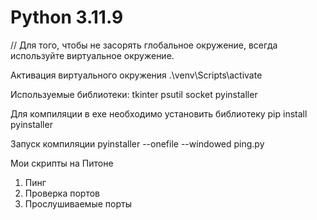 # Python 3.11.9

// Для того, чтобы не засорять глобальное окружение, всегда используйте виртуальное окружение.

Активация виртуального окружения
.\venv\Scripts\activate

Используемые библиотеки:
tkinter
psutil
socket
pyinstaller

Для компиляции в exe необходимо установить библиотеку
pip install pyinstaller

Запуск компиляции
pyinstaller --onefile --windowed ping.py

Мои скрипты на Питоне
1. Пинг
2. Проверка портов
3. Прослушиваемые порты
